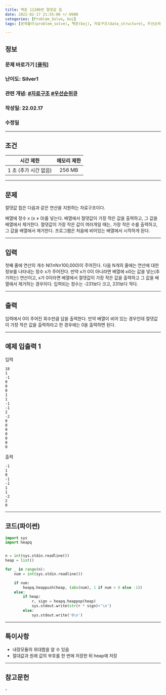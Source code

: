 ```yaml
---
title: 백준 11286번 절댓값 힙 
date: 2022-02-17 21:55:00 +/-0900
categories: [Problem_Solve, boj]
tags: [문제풀이(problem_solve), 백준(boj), 자료구조(data_structure), 우선순위큐(priority_queue)]

---
```

## 정보
### 문제 바로가기 [[클릭](https://www.acmicpc.net/problem/11286)]
### 난이도: Silver1
### 관련 개념: [#자료구조](https://www.acmicpc.net/problemset?sort=ac_desc&algo=175) [#우선순위큐](https://www.acmicpc.net/problemset?sort=ac_desc&algo=59)
### 작성일: 22.02.17
### 수정일

---
## 조건

시간 제한|메모리 제한
:---:|:---:
1 초 (추가 시간 없음)|256 MB

---
## 문제
절댓값 힙은 다음과 같은 연산을 지원하는 자료구조이다.

배열에 정수 x (x ≠ 0)를 넣는다.
배열에서 절댓값이 가장 작은 값을 출력하고, 그 값을 배열에서 제거한다. 절댓값이 가장 작은 값이 여러개일 때는, 가장 작은 수를 출력하고, 그 값을 배열에서 제거한다.
프로그램은 처음에 비어있는 배열에서 시작하게 된다.

---
## 입력
첫째 줄에 연산의 개수 N(1≤N≤100,000)이 주어진다. 다음 N개의 줄에는 연산에 대한 정보를 나타내는 정수 x가 주어진다. 만약 x가 0이 아니라면 배열에 x라는 값을 넣는(추가하는) 연산이고, x가 0이라면 배열에서 절댓값이 가장 작은 값을 출력하고 그 값을 배열에서 제거하는 경우이다. 입력되는 정수는 -231보다 크고, 231보다 작다.

---
## 출력
입력에서 0이 주어진 회수만큼 답을 출력한다. 만약 배열이 비어 있는 경우인데 절댓값이 가장 작은 값을 출력하라고 한 경우에는 0을 출력하면 된다.

---
## 예제 입출력 1
입력
```
18
1
-1
0
0
0
1
1
-1
-1
2
-2
0
0
0
0
0
0
0
```

출력
```
-1
1
0
-1
-1
1
1
-2
2
0
```

---
## 코드(파이썬)
```python
import sys
import heapq


n = int(sys.stdin.readline())
heap = list()

for _ in range(n):
    num = int(sys.stdin.readline())

    if num:
        heapq.heappush(heap, (abs(num), 1 if num > 0 else -1))
    else:
        if heap:
            r, sign = heapq.heappop(heap)
            sys.stdout.write(str(r * sign)+'\n')
        else:
            sys.stdout.write('0\n')

```

---
## 특이사항
- 내장모듈의 위대함을 알 수 있음
- 절대값과 원래 값의 부호를 한 번에 저장한 뒤 heap에 저장
  
---
## 참고문헌
\-
